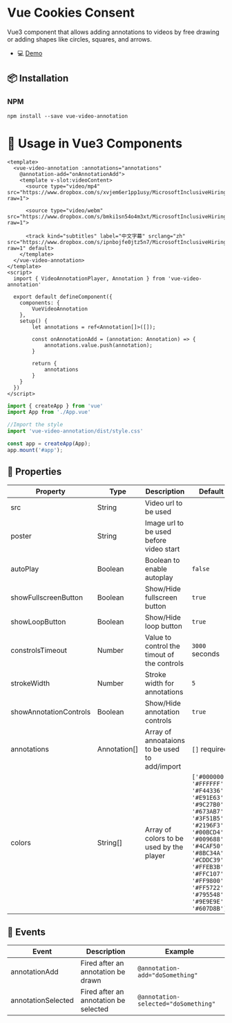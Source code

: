 # Vue Cookies Consent

Vue3 component that allows adding annotations to videos by free drawing or adding shapes like circles, squares, and arrows.

- 💻 [Demo](https://xwellingtonx.github.io/vue-video-annotation/)

## 📦 Installation

### NPM

`npm install --save vue-video-annotation`

# 🚀 Usage in Vue3 Components

```vue
<template>
  <vue-video-annotation :annotations="annotations"
    @annotation-add="onAnnotationAdd">
    <template v-slot:videoContent>
      <source type="video/mp4" src="https://www.dropbox.com/s/xvjem6er1pp1usy/MicrosoftInclusiveHiring.mp4?raw=1">

      <source type="video/webm" src="https://www.dropbox.com/s/bmki1sn54o4m3xt/MicrosoftInclusiveHiring.webm?raw=1">

      <track kind="subtitles" label="中文字幕" srclang="zh" src="https://www.dropbox.com/s/ipnbojfe0jtz5n7/MicrosoftInclusiveHiringCHT.vtt?raw=1" default>
    </template>
  </vue-video-annotation>
</template>
<script>
  import { VideoAnnotationPlayer, Annotation } from 'vue-video-annotation'

  export default defineComponent({
    components: {
        VueVideoAnnotation
    },
    setup() {
        let annotations = ref<Annotation[]>([]);

        const onAnnotationAdd = (annotation: Annotation) => {
            annotations.value.push(annotation);
        }

        return {
            annotations
        }
    }
  })
</script>
```

```ts
import { createApp } from 'vue'
import App from './App.vue'

//Import the style
import 'vue-video-annotation/dist/style.css'

const app = createApp(App);
app.mount('#app');

```


## 🔧 Properties

| Property              | Type    | Description                                                 | Default                             |
|-----------------------|---------|-------------------------------------------------------------|-------------------------------------|
| src                   | String  | Video url to be used                                        |                                     |
| poster                | String  | Image url to be used before video start                     |                                     |
| autoPlay              | Boolean | Boolean to enable autoplay                                  | `false`                             |
| showFullscreenButton  | Boolean | Show/Hide fullscreen button                                 | `true`                              |
| showLoopButton        | Boolean | Show/Hide loop button                                       | `true`                              |
| constrolsTimeout      | Number  | Value to control the timout of the controls                 | `3000` seconds                      |
| strokeWidth           | Number  | Stroke width for annotations                                | `5`                                 |
| showAnnotationControls| Boolean | Show/Hide annotation controls                               | `true`                              |
| annotations           | Annotation[]  | Array of annoataions to be used to add/import         | `[]` required                       |
| colors                | String[]| Array of colors to be used by the player                    | `['#000000', '#FFFFFF', '#F44336', '#E91E63', '#9C27B0', '#673AB7', '#3F51B5', '#2196F3', '#00BCD4', '#009688', '#4CAF50', '#8BC34A', '#CDDC39', '#FFEB3B', '#FFC107', '#FF9800', '#FF5722', '#795548', '#9E9E9E', '#607D8B']`                    |

## 🔧 Events

| Event         | Description                                    | Example                       |
|---------------|------------------------------------------------|-------------------------------|
| annotationAdd | Fired after an annotation be drawn             | `@annotation-add="doSomething"`|
| annotationSelected | Fired after an annotation be selected     | `@annotation-selected="doSomething"` |

